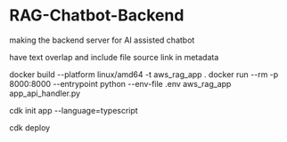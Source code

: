 # RAG-Chatbot-Backend

making the backend server for AI assisted chatbot

have text overlap and include file source link in metadata

docker build --platform linux/amd64 -t aws_rag_app .
docker run --rm -p 8000:8000 --entrypoint python --env-file .env aws_rag_app app_api_handler.py

cdk init app --language=typescript

cdk deploy
